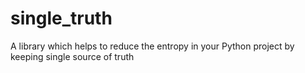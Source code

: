 # single_truth
A library which helps to reduce the entropy in your Python project by keeping single source of truth
